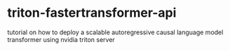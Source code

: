 # triton-fastertransformer-api
tutorial on how to deploy a scalable autoregressive causal language model transformer using nvidia triton server 
